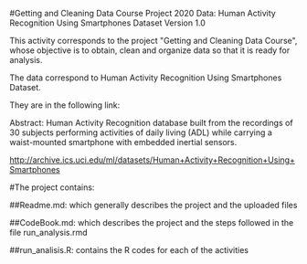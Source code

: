 
#Getting and Cleaning Data Course Project
2020
Data: Human Activity Recognition Using Smartphones Dataset
Version 1.0

This activity corresponds to the project "Getting and Cleaning Data Course", whose objective is to obtain, clean and organize data so that it is ready for analysis.

The data correspond to Human Activity Recognition Using Smartphones Dataset.

They are in the following link:

Abstract: Human Activity Recognition database built from the recordings of 30 subjects performing activities of daily living (ADL) while carrying a waist-mounted smartphone with embedded inertial sensors.

http://archive.ics.uci.edu/ml/datasets/Human+Activity+Recognition+Using+Smartphones


#The project contains:

##Readme.md:
which generally describes the project and the uploaded files

##CodeBook.md:
which describes the project and the steps followed in the file run_analysis.rmd

##run_analisis.R:
contains the R codes for each of the activities

